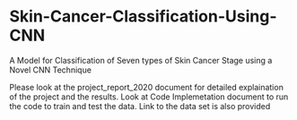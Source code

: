 # Skin-Cancer-Classification-Using-CNN
A Model for Classification of Seven types of Skin Cancer Stage using a Novel CNN Technique

Please look at the project_report_2020 document for detailed explaination of the project and the results.
Look at Code Implemetation document to run the code to train and test the data.
Link to the data set is also provided
